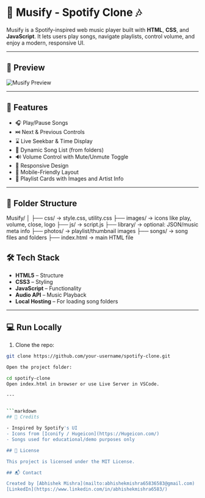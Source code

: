 # 🎵 Musify - Spotify Clone 🎶

Musify is a Spotify-inspired web music player built with **HTML**, **CSS**, and **JavaScript**. It lets users play songs, navigate playlists, control volume, and enjoy a modern, responsive UI.

---

## 📸 Preview

![Musify Preview](images/output.png)


---

## 🚀 Features

- 🎧 Play/Pause Songs
- ⏭️ Next & Previous Controls
- ⌛ Live Seekbar & Time Display
- 📁 Dynamic Song List (from folders)
- 🔊 Volume Control with Mute/Unmute Toggle
- 🎨 Responsive Design
- 📱 Mobile-Friendly Layout
- 🎵 Playlist Cards with Images and Artist Info

---


## 📁 Folder Structure
Musify/
│
├── css/         → style.css, utility.css
├── images/      → icons like play, volume, close, logo
├── js/          → script.js
├── library/     → optional: JSON/music meta info
├── photos/      → playlist/thumbnail images
├── songs/       → song files and folders
├── index.html   → main HTML file


## 🛠️ Tech Stack

- **HTML5** – Structure  
- **CSS3** – Styling  
- **JavaScript** – Functionality  
- **Audio API** – Music Playback  
- **Local Hosting** – For loading song folders

---

## 💻 Run Locally

1. Clone the repo:
```bash
git clone https://github.com/your-username/spotify-clone.git

Open the project folder:

cd spotify-clone
Open index.html in browser or use Live Server in VSCode.

---


```markdown
## 🙏 Credits

- Inspired by Spotify's UI
- Icons from [Iconify / Hugeicon](https://Hugeicon.com/)
- Songs used for educational/demo purposes only

## 📄 License

This project is licensed under the MIT License.

## 📬 Contact

Created by [Abhishek Mishra](mailto:abhishekmishra65836583@gmail.com)  
[LinkedIn](https://www.linkedin.com/in/abhishekmishra6583/)
